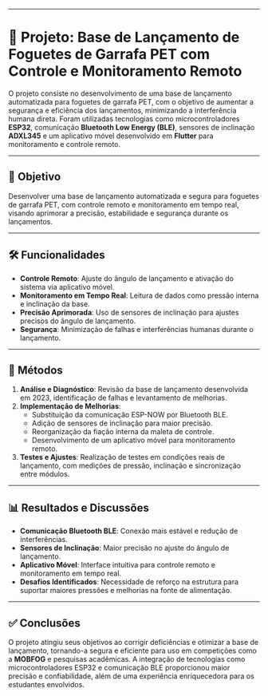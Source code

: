 
---

# 🚀 Projeto: Base de Lançamento de Foguetes de Garrafa PET com Controle e Monitoramento Remoto

O projeto consiste no desenvolvimento de uma base de lançamento automatizada para foguetes de garrafa PET, com o objetivo de aumentar a segurança e eficiência dos lançamentos, minimizando a interferência humana direta. Foram utilizadas tecnologias como microcontroladores **ESP32**, comunicação **Bluetooth Low Energy (BLE)**, sensores de inclinação **ADXL345** e um aplicativo móvel desenvolvido em **Flutter** para monitoramento e controle remoto.

---

## 🎯 Objetivo

Desenvolver uma base de lançamento automatizada e segura para foguetes de garrafa PET, com controle remoto e monitoramento em tempo real, visando aprimorar a precisão, estabilidade e segurança durante os lançamentos.

---

## 🛠️ Funcionalidades

- **Controle Remoto**: Ajuste do ângulo de lançamento e ativação do sistema via aplicativo móvel.
- **Monitoramento em Tempo Real**: Leitura de dados como pressão interna e inclinação da base.
- **Precisão Aprimorada**: Uso de sensores de inclinação para ajustes precisos do ângulo de lançamento.
- **Segurança**: Minimização de falhas e interferências humanas durante o lançamento.

---


## 🔧 Métodos

1. **Análise e Diagnóstico**: Revisão da base de lançamento desenvolvida em 2023, identificação de falhas e levantamento de melhorias.
2. **Implementação de Melhorias**:
   - Substituição da comunicação ESP-NOW por Bluetooth BLE.
   - Adição de sensores de inclinação para maior precisão.
   - Reorganização da fiação interna da maleta de controle.
   - Desenvolvimento de um aplicativo móvel para monitoramento remoto.
3. **Testes e Ajustes**: Realização de testes em condições reais de lançamento, com medições de pressão, inclinação e sincronização entre módulos.

---

## 📊 Resultados e Discussões

- **Comunicação Bluetooth BLE**: Conexão mais estável e redução de interferências.
- **Sensores de Inclinação**: Maior precisão no ajuste do ângulo de lançamento.
- **Aplicativo Móvel**: Interface intuitiva para controle remoto e monitoramento em tempo real.
- **Desafios Identificados**: Necessidade de reforço na estrutura para suportar maiores pressões e melhorias na fonte de alimentação.

---

## ✅ Conclusões

O projeto atingiu seus objetivos ao corrigir deficiências e otimizar a base de lançamento, tornando-a segura e eficiente para uso em competições como a **MOBFOG** e pesquisas acadêmicas. A integração de tecnologias como microcontroladores ESP32 e comunicação BLE proporcionou maior precisão e confiabilidade, além de uma experiência enriquecedora para os estudantes envolvidos.
